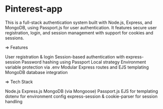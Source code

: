# Pinterest-app
This is a full-stack authentication system built with Node.js, Express, and MongoDB, using Passport.js for user authentication. It features secure user registration, login, and session management with support for cookies and sessions.

=> Features

User registration & login
Session-based authentication with express-session
Password hashing using Passport Local strategy
Environment variable protection via .env
Modular Express routes and EJS templating
MongoDB database integration

=> Tech Stack

Node.js
Express.js
MongoDB (via Mongoose)
Passport.js
EJS for templating
dotenv for environment config
express-session & cookie-parser for session handling
